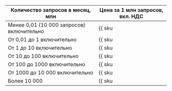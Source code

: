 | Количество запросов в месяц, млн | Цена за 1 млн запросов, вкл. НДС |
| --- | --- |
| Менее 0,01 (10 000 запросов) включительно | {{ sku|RUB|sws.requests.v1|int|string }} |
| От 0,01 до 1 включительно | {{ sku|RUB|sws.requests.v1|pricingRate.0.01|string }} |
| От 1 до 10 включительно | {{ sku|RUB|sws.requests.v1|pricingRate.1|string }} |
| От 10 до 100 включительно | {{ sku|RUB|sws.requests.v1|pricingRate.10|string }} |
| От 100 до 1000 включительно | {{ sku|RUB|sws.requests.v1|pricingRate.100|string }} |
| От 1000 до 10 000 включительно | {{ sku|RUB|sws.requests.v1|pricingRate.1000|string }} |
| Более 10 000 | {{ sku|RUB|sws.requests.v1|pricingRate.10000|string }} |